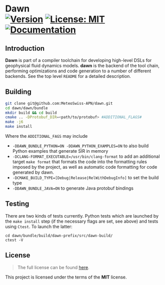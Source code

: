 Dawn <br/> <a target="_blank" href="http://semver.org">![Version][Version.Badge]</a> <!--<a target="_blank" href="https://travis-ci.org/MeteoSwiss-APN/dawn">![Travis status][TravisCI.Badge]</a>--> <a target="_blank" href="https://opensource.org/licenses/MIT">![License: MIT][MIT.License]</a> <a target="_blank" href="https://MeteoSwiss-APN.github.io/dawn">![Documentation][Documentation.Badge]</a>
====

## Introduction

**Dawn** is part of a compiler toolchain for developing high-level DSLs for geophysical fluid dynamics models. **dawn** is the backend of the tool chain, performing optimizations and code generation to a number of different backends. See the top level `README` for a detailed description.

## Building

```bash
git clone git@github.com:MeteoSwiss-APN/dawn.git
cd dawn/dawn/bundle
mkdir build && cd build
cmake .. -DProtobuf_DIR=<path/to/protobuf> #ADDITIONAL_FLAGS#
make -j6
make install
```

Where the `ADDITIONAL_FAGS` may include

* `-DDAWN_BUNDLE_PYTHON=ON -DDAWN_PYTHON_EXAMPLES=ON` to also build Python examples that generate SIR <!--(IIR?!)--> in memory
* `-DCLANG-FORMAT_EXECUTABLE=/usr/bin/clang-format` to add an additional target `make format` that formats the code into the formatting rules imposed by the project, as well as automatic code formatting for code generated by dawn.
* `-DCMAKE_BUILD_TYPE=[Debug|Release|RelWithDebugInfo]` to set the build type
* `-DDAWN_BUNDLE_JAVA=ON` to generate Java protobuf bindings

## Testing

There are two kinds of tests currently. Python tests which are launched by the `make install` step (if the necessary flags are set, see above) and tests using `Ctest`. To launch the latter:
```
cd dawn/bundle/build/dawn-prefix/src/dawn-build/
ctest -V
```

## License

> The full license can be found [here](https://opensource.org/licenses/MIT).

This project is licensed under the terms of the **MIT** license.

<!-- Links -->
[Documentation.Badge]: https://img.shields.io/badge/documentation-link-blue.svg
[MIT.License]: https://img.shields.io/badge/License-MIT-blue.svg
[Version.Badge]: https://badge.fury.io/gh/MeteoSwiss-APN%2Fdawn.svg
